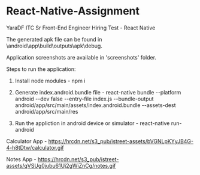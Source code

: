 # React-Native-Assignment
YaraDF ITC Sr Front-End Engineer Hiring Test - React Native

The generated apk file can be found in \android\app\build\outputs\apk\debug\.

Application screenshots are available in 'screenshots' folder.

Steps to run the application:
1. Install node modules - npm i

2. Generate index.android.bundle file - react-native bundle --platform android --dev false --entry-file index.js --bundle-output android/app/src/main/assets/index.android.bundle --assets-dest android/app/src/main/res

3. Run the appliction in android device or simulator - react-native run-android

Calculator App - https://hrcdn.net/s3_pub/istreet-assets/bVGNLpKYyJB4G-4-h8tDtw/calculator.gif

Notes App - https://hrcdn.net/s3_pub/istreet-assets/qVSUg0jubu61Uj2gWiZnCg/notes.gif
